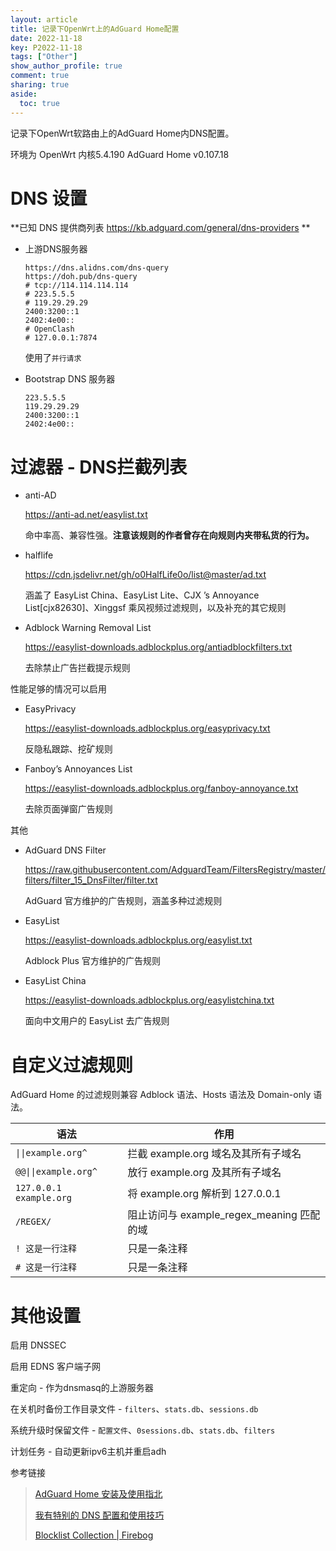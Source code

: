 ```yaml
---
layout: article
title: 记录下OpenWrt上的AdGuard Home配置
date: 2022-11-18
key: P2022-11-18
tags: ["Other"]
show_author_profile: true
comment: true
sharing: true
aside:
  toc: true
---
```


记录下OpenWrt软路由上的AdGuard Home内DNS配置。

<!--more-->

环境为 OpenWrt 内核5.4.190 AdGuard Home v0.107.18

# DNS 设置

**已知 DNS 提供商列表 <https://kb.adguard.com/general/dns-providers> **

- 上游DNS服务器

  ```
  https://dns.alidns.com/dns-query
  https://doh.pub/dns-query
  # tcp://114.114.114.114
  # 223.5.5.5
  # 119.29.29.29
  2400:3200::1
  2402:4e00::
  # OpenClash
  # 127.0.0.1:7874
  ```

  使用了`并行请求`

- Bootstrap DNS 服务器

  ```
  223.5.5.5
  119.29.29.29
  2400:3200::1
  2402:4e00::
  ```

# 过滤器 - DNS拦截列表

- anti-AD

  https://anti-ad.net/easylist.txt

  命中率高、兼容性强。**注意该规则的作者曾存在向规则内夹带私货的行为。**

- halflife

  https://cdn.jsdelivr.net/gh/o0HalfLife0o/list@master/ad.txt

  涵盖了 EasyList China、EasyList Lite、CJX ’s Annoyance List[cjx82630]、Xinggsf 乘风视频过滤规则，以及补充的其它规则

- Adblock Warning Removal List

  https://easylist-downloads.adblockplus.org/antiadblockfilters.txt

  去除禁止广告拦截提示规则

性能足够的情况可以启用

- EasyPrivacy

  https://easylist-downloads.adblockplus.org/easyprivacy.txt

  反隐私跟踪、挖矿规则

- Fanboy’s Annoyances List

  https://easylist-downloads.adblockplus.org/fanboy-annoyance.txt

  去除页面弹窗广告规则

其他

- AdGuard DNS Filter

  https://raw.githubusercontent.com/AdguardTeam/FiltersRegistry/master/filters/filter_15_DnsFilter/filter.txt

  AdGuard 官方维护的广告规则，涵盖多种过滤规则

- EasyList

  https://easylist-downloads.adblockplus.org/easylist.txt

  Adblock Plus 官方维护的广告规则

- EasyList China

  https://easylist-downloads.adblockplus.org/easylistchina.txt

  面向中文用户的 EasyList 去广告规则

# 自定义过滤规则

AdGuard Home 的过滤规则兼容 Adblock 语法、Hosts 语法及 Domain-only 语法。

| **语法**                | **作用**                                  |
| ----------------------- | ----------------------------------------- |
| `\|\|example.org^`      | 拦截 example.org 域名及其所有子域名       |
| `@@\|\|example.org^`    | 放行 example.org 及其所有子域名           |
| `127.0.0.1 example.org` | 将 example.org 解析到 127.0.0.1           |
| `/REGEX/`               | 阻止访问与 example_regex_meaning 匹配的域 |
| `! 这是一行注释`        | 只是一条注释                              |
| `# 这是一行注释`        | 只是一条注释                              |

# 其他设置

启用 DNSSEC

启用 EDNS 客户端子网

重定向 - 作为dnsmasq的上游服务器

在关机时备份工作目录文件 - `filters`、`stats.db`、`sessions.db`

系统升级时保留文件 - `配置文件`、`0sessions.db`、`stats.db`、`filters`

计划任务 - 自动更新ipv6主机并重启adh

参考链接

> [AdGuard Home 安装及使用指北](https://sspai.com/post/63088)
>
> [我有特别的 DNS 配置和使用技巧](https://blog.skk.moe/post/i-have-my-unique-dns-setup/)
>
> [Blocklist Collection | Firebog](https://firebog.net/)
